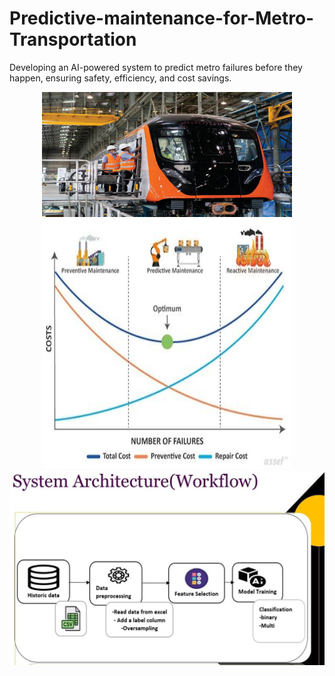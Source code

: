 # Predictive-maintenance-for-Metro-Transportation
Developing an AI-powered system to predict metro failures before they happen, ensuring safety, efficiency, and cost savings.
<p align="center">
  <img src="images/Metro.jpg" alt="Metro AI System" width="400" height="200"/>
  <img src="images/comparation.jpg" alt="Sensor Dashboard" width="400" height="400"/>
  <img src="images/workflow.jpg" alt="Sensor Dashboard" width="800"/>
</p>
